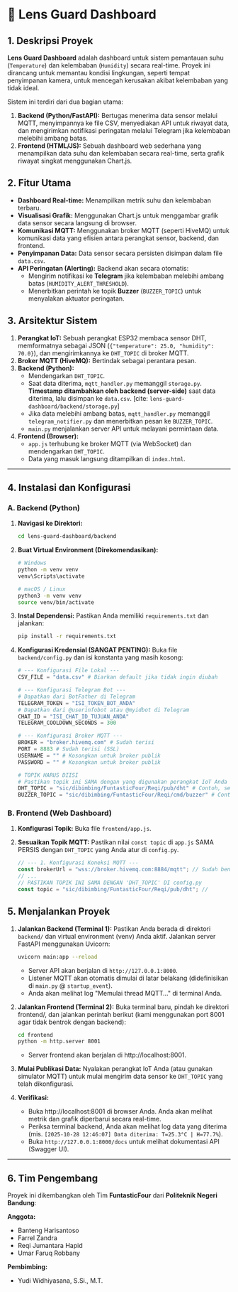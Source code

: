 # 📸 Lens Guard Dashboard

## 1\. Deskripsi Proyek

**Lens Guard Dashboard** adalah dashboard untuk sistem pemantauan suhu (`Temperature`) dan kelembaban (`Humidity`) secara real-time. Proyek ini dirancang untuk memantau kondisi lingkungan, seperti tempat penyimpanan kamera, untuk mencegah kerusakan akibat kelembaban yang tidak ideal.

Sistem ini terdiri dari dua bagian utama:

1.  **Backend (Python/FastAPI):** Bertugas menerima data sensor melalui MQTT, menyimpannya ke file CSV, menyediakan API untuk riwayat data, dan mengirimkan notifikasi peringatan melalui Telegram jika kelembaban melebihi ambang batas.
2.  **Frontend (HTML/JS):** Sebuah dashboard web sederhana yang menampilkan data suhu dan kelembaban secara real-time, serta grafik riwayat singkat menggunakan Chart.js.

## 2\. Fitur Utama

  * **Dashboard Real-time:** Menampilkan metrik suhu dan kelembaban terbaru.
  * **Visualisasi Grafik:** Menggunakan Chart.js untuk menggambar grafik data sensor secara langsung di browser.
  * **Komunikasi MQTT:** Menggunakan broker MQTT (seperti HiveMQ) untuk komunikasi data yang efisien antara perangkat sensor, backend, dan frontend.
  * **Penyimpanan Data:** Data sensor secara persisten disimpan dalam file `data.csv`.
  * **API Peringatan (Alerting):** Backend akan secara otomatis:
      * Mengirim notifikasi ke **Telegram** jika kelembaban melebihi ambang batas (`HUMIDITY_ALERT_THRESHOLD`).
      * Menerbitkan perintah ke topik **Buzzer** (`BUZZER_TOPIC`) untuk menyalakan aktuator peringatan.

## 3\. Arsitektur Sistem

1.  **Perangkat IoT:** Sebuah perangkat ESP32 membaca sensor DHT, memformatnya sebagai JSON (`{"temperature": 25.0, "humidity": 70.0}`), dan mengirimkannya ke `DHT_TOPIC` di broker MQTT.
2.  **Broker MQTT (HiveMQ):** Bertindak sebagai perantara pesan.
3.  **Backend (Python):**
      * Mendengarkan `DHT_TOPIC`.
      * Saat data diterima, `mqtt_handler.py` memanggil `storage.py`. **Timestamp ditambahkan oleh backend (server-side)** saat data diterima, lalu disimpan ke `data.csv`. [cite: `lens-guard-dashboard/backend/storage.py`]
      * Jika data melebihi ambang batas, `mqtt_handler.py` memanggil `telegram_notifier.py` dan menerbitkan pesan ke `BUZZER_TOPIC`.
      * `main.py` menjalankan server API untuk melayani permintaan data.
4.  **Frontend (Browser):**
      * `app.js` terhubung ke broker MQTT (via WebSocket) dan mendengarkan `DHT_TOPIC`.
      * Data yang masuk langsung ditampilkan di `index.html`.

-----

## 4\. Instalasi dan Konfigurasi

### A. Backend (Python)

1.  **Navigasi ke Direktori:**

    ```bash
    cd lens-guard-dashboard/backend
    ```

2.  **Buat Virtual Environment (Direkomendasikan):**

    ```bash
    # Windows
    python -m venv venv
    venv\Scripts\activate

    # macOS / Linux
    python3 -m venv venv
    source venv/bin/activate
    ```

3.  **Instal Dependensi:**
    Pastikan Anda memiliki `requirements.txt` dan jalankan:

    ```bash
    pip install -r requirements.txt
    ```

4.  **Konfigurasi Kredensial (SANGAT PENTING):**
    Buka file `backend/config.py` dan isi konstanta yang masih kosong:

    ```python
    # --- Konfigurasi File Lokal ---
    CSV_FILE = "data.csv" # Biarkan default jika tidak ingin diubah

    # --- Konfigurasi Telegram Bot ---
    # Dapatkan dari BotFather di Telegram
    TELEGRAM_TOKEN = "ISI_TOKEN_BOT_ANDA"
    # Dapatkan dari @userinfobot atau @myidbot di Telegram
    CHAT_ID = "ISI_CHAT_ID_TUJUAN_ANDA"
    TELEGRAM_COOLDOWN_SECONDS = 300

    # --- Konfigurasi Broker MQTT ---
    BROKER = "broker.hivemq.com" # Sudah terisi
    PORT = 8883 # Sudah terisi (SSL)
    USERNAME = "" # Kosongkan untuk broker publik
    PASSWORD = "" # Kosongkan untuk broker publik

    # TOPIK HARUS DIISI
    # Pastikan topik ini SAMA dengan yang digunakan perangkat IoT Anda
    DHT_TOPIC = "sic/dibimbing/FuntasticFour/Reqi/pub/dht" # Contoh, sesuaikan!
    BUZZER_TOPIC = "sic/dibimbing/FuntasticFour/Reqi/cmd/buzzer" # Contoh, sesuaikan!
    ```

### B. Frontend (Web Dashboard)

1.  **Konfigurasi Topik:**
    Buka file `frontend/app.js`.

2.  **Sesuaikan Topik MQTT:**
    Pastikan nilai `const topic` di `app.js` SAMA PERSIS dengan `DHT_TOPIC` yang Anda atur di `config.py`.

    ```javascript
    // --- 1. Konfigurasi Koneksi MQTT ---
    const brokerUrl = "wss://broker.hivemq.com:8884/mqtt"; // Sudah benar
    // ...
    // PASTIKAN TOPIK INI SAMA DENGAN 'DHT_TOPIC' DI config.py
    const topic = "sic/dibimbing/FuntasticFour/Reqi/pub/dht"; //
    ```

## 5\. Menjalankan Proyek

1.  **Jalankan Backend (Terminal 1):**
    Pastikan Anda berada di direktori `backend/` dan virtual environment (venv) Anda aktif. Jalankan server FastAPI menggunakan Uvicorn:

    ```bash
    uvicorn main:app --reload
    ```

      * Server API akan berjalan di `http://127.0.0.1:8000`.
      * Listener MQTT akan otomatis dimulai di latar belakang (didefinisikan di `main.py` @ `startup_event`).
      * Anda akan melihat log "Memulai thread MQTT..." di terminal Anda.

2.  **Jalankan Frontend (Terminal 2):**
    Buka terminal baru, pindah ke direktori frontend/, dan jalankan perintah berikut (kami menggunakan port 8001 agar tidak bentrok dengan backend):

    ```bash
    cd frontend
    python -m http.server 8001
    ```
    
      * Server frontend akan berjalan di http://localhost:8001.

4.  **Mulai Publikasi Data:**
    Nyalakan perangkat IoT Anda (atau gunakan simulator MQTT) untuk mulai mengirim data sensor ke `DHT_TOPIC` yang telah dikonfigurasi.

5.  **Verifikasi:**

      * Buka http://localhost:8001 di browser Anda. Anda akan melihat metrik dan grafik diperbarui secara real-time.
      * Periksa terminal backend, Anda akan melihat log data yang diterima (mis. `[2025-10-28 12:46:07] Data diterima: T=25.3°C | H=77.7%`).
      * Buka `http://127.0.0.1:8000/docs` untuk melihat dokumentasi API (Swagger UI).
  
---

## 6. Tim Pengembang

Proyek ini dikembangkan oleh Tim **FuntasticFour** dari **Politeknik Negeri Bandung**:

**Anggota:**
* Banteng Harisantoso
* Farrel Zandra
* Reqi Jumantara Hapid
* Umar Faruq Robbany

**Pembimbing:**
* Yudi Widhiyasana, S.Si., M.T.
